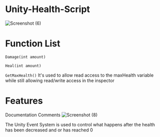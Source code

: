 # Unity-Health-Script
![Screenshot (6)](https://github.com/user-attachments/assets/463c7be7-be2e-4bc5-90b7-572524c48325)

# Function List
`Damage(int amount)`

`Heal(int amount)`

`GetMaxHealth()`
It's used to allow read access to the maxHealth variable while still allowing read/write access in the inspector

# Features
Documentation Comments
![Screenshot (8)](https://github.com/user-attachments/assets/10d53d93-a514-445c-bc55-5a2ae5af9dca)

The Unity Event System is used to control what happens after the health has been decreased and or has reached 0
